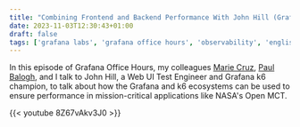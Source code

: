 ```yaml
---
title: "Combining Frontend and Backend Performance With John Hill (Grafana Office Hours #18)"
date: 2023-11-03T12:30:43+01:00
draft: false
tags: ['grafana labs', 'grafana office hours', 'observability', 'english', 'video', 'prometheus', 'metrics', 'k6.io', 'k6', 'grafana']
---
```

In this episode of Grafana Office Hours, my colleagues [Marie Cruz](https://testingwithmarie.com), [Paul Balogh](https://javaducky.com), and I talk to John Hill, a Web UI Test Engineer and Grafana k6 champion, to talk about how the Grafana and k6 ecosystems can be used to ensure performance in mission-critical applications like NASA's Open MCT.

{{< youtube 8Z67vAkv3J0 >}}